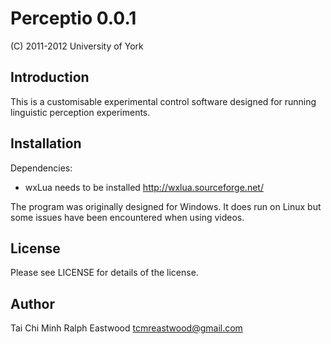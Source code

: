 Perceptio 0.0.1
===============

(C) 2011-2012 University of York

Introduction
------------
This is a customisable experimental control software designed for running
linguistic perception experiments.

Installation
------------

Dependencies:
* wxLua needs to be installed http://wxlua.sourceforge.net/

The program was originally designed for Windows.  It does run on Linux but some issues have been encountered when using videos.

License
-------
Please see LICENSE for details of the license.

Author
------
Tai Chi Minh Ralph Eastwood
tcmreastwood@gmail.com
